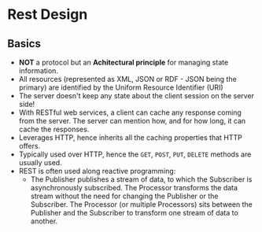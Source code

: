 # Rest Design

## Basics

- **NOT** a protocol but an **Achitectural principle** for managing state information.
- All resources (represented as XML, JSON or RDF - JSON being the primary) are identified by the Uniform Resource Identifier (URI)
- The server doesn't keep any state about the client session on the server side!
- With RESTful web services, a client can cache any response coming from the server. The server can mention how, and for how long, it can cache the responses.
- Leverages HTTP, hence inherits all the caching properties that HTTP offers.
- Typically used over HTTP, hence the `GET`, `POST`, `PUT`, `DELETE` methods are usually used.
- REST is often used along reactive programming:
  - The Publisher publishes a stream of data, to which the Subscriber is asynchronously subscribed. The Processor transforms the data stream without the need for changing the Publisher or the Subscriber. The Processor (or multiple Processors) sits between the Publisher and the Subscriber to transform one stream of data to another.
